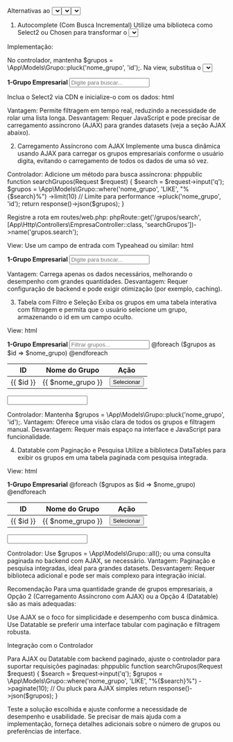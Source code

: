 Alternativas ao <select> para Seleção de Grandes Quantidades de Grupos Empresariais
Dado que o número de grupos empresariais é significativo, o uso de um <select> tradicional pode se tornar inconveniente devido à necessidade de rolar uma lista extensa, impactando a experiência do usuário. Para lidar com grandes quantidades de dados de forma mais eficiente e amigável, considere as seguintes alternativas ao <select>. Essas opções são especialmente úteis em interfaces web baseadas em Laravel e podem ser integradas à view empresa.createEmpresa. Todas as soluções podem ser combinadas com o método pluck('nome_grupo', 'id') ou all() no controlador, conforme ajustado anteriormente.
1. Autocomplete (Com Busca Incremental)
Utilize uma biblioteca como Select2 ou Chosen para transformar o <select> em um campo de autocompletar, permitindo que o usuário digite para filtrar os grupos empresariais.

Implementação:

No controlador, mantenha $grupos = \App\Models\Grupo::pluck('nome_grupo', 'id');.
Na view, substitua o <select> por um campo de entrada com suporte a autocompletar:
html<div class="col-md-6">
    <label for="grupo_empresarial" class="form-label"><b>1-Grupo Empresarial</b></label>
    <input type="text" id="grupo_empresarial_autocomplete" class="form-control" name="grupo_empresarial" placeholder="Digite para buscar...">
    <input type="hidden" name="grupo_empresarial_id" id="grupo_empresarial_id">
</div>

Inclua o Select2 via CDN e inicialize-o com os dados:
html<script src="https://code.jquery.com/jquery-3.6.0.min.js"></script>
<script src="https://cdn.jsdelivr.net/npm/select2@4.1.0-rc.0/dist/js/select2.min.js"></script>
<link href="https://cdn.jsdelivr.net/npm/select2@4.1.0-rc.0/dist/css/select2.min.css" rel="stylesheet" />
<script>
    $(document).ready(function() {
        $('#grupo_empresarial_autocomplete').select2({
            data: @json($grupos),
            placeholder: "Selecione um grupo",
            allowClear: true,
            width: '100%'
        }).on('change', function() {
            $('#grupo_empresarial_id').val($(this).val());
        });
    });
</script>

Vantagem: Permite filtragem em tempo real, reduzindo a necessidade de rolar uma lista longa.
Desvantagem: Requer JavaScript e pode precisar de carregamento assíncrono (AJAX) para grandes datasets (veja a seção AJAX abaixo).



2. Carregamento Assíncrono com AJAX
Implemente uma busca dinâmica usando AJAX para carregar os grupos empresariais conforme o usuário digita, evitando o carregamento de todos os dados de uma só vez.

Controlador:
Adicione um método para busca assíncrona:
phppublic function searchGrupos(Request $request)
{
    $search = $request->input('q');
    $grupos = \App\Models\Grupo::where('nome_grupo', 'LIKE', "%{$search}%")
        ->limit(10) // Limite para performance
        ->pluck('nome_grupo', 'id');
    return response()->json($grupos);
}

Registre a rota em routes/web.php:
phpRoute::get('/grupos/search', [App\Http\Controllers\EmpresaController::class, 'searchGrupos'])->name('grupos.search');



View:
Use um campo de entrada com Typeahead ou similar:
html<div class="col-md-6">
    <label for="grupo_empresarial" class="form-label"><b>1-Grupo Empresarial</b></label>
    <input type="text" id="grupo_empresarial_autocomplete" class="form-control" name="grupo_empresarial" placeholder="Digite para buscar...">
    <input type="hidden" name="grupo_empresarial_id" id="grupo_empresarial_id">
</div>
<script src="https://code.jquery.com/jquery-3.6.0.min.js"></script>
<script src="https://cdnjs.cloudflare.com/ajax/libs/typeahead.js/0.11.1/typeahead.bundle.min.js"></script>
<script>
    $(document).ready(function() {
        $('#grupo_empresarial_autocomplete').typeahead({
            hint: true,
            highlight: true,
            minLength: 1
        }, {
            name: 'grupos',
            display: 'nome_grupo',
            source: function(query, syncResults, asyncResults) {
                $.ajax({
                    url: '{{ route('grupos.search') }}',
                    data: { q: query },
                    dataType: 'json',
                    success: function(data) {
                        asyncResults(data);
                    }
                });
            }
        }).on('typeahead:select', function(event, suggestion) {
            $('#grupo_empresarial_id').val(Object.keys(suggestion)[0]); // Ajuste conforme a estrutura retornada
        });
    });
</script>

Vantagem: Carrega apenas os dados necessários, melhorando o desempenho com grandes quantidades.
Desvantagem: Requer configuração de backend e pode exigir otimização (por exemplo, caching).

3. Tabela com Filtro e Seleção
Exiba os grupos em uma tabela interativa com filtragem e permita que o usuário selecione um grupo, armazenando o id em um campo oculto.

View:
html<div class="col-md-12">
    <label for="grupo_empresarial" class="form-label"><b>1-Grupo Empresarial</b></label>
    <input type="text" id="grupo_filter" class="form-control mb-2" placeholder="Filtrar grupos...">
    <table class="table table-striped" id="grupos_table">
        <thead>
            <tr>
                <th>ID</th>
                <th>Nome do Grupo</th>
                <th>Ação</th>
            </tr>
        </thead>
        <tbody>
            @foreach ($grupos as $id => $nome_grupo)
                <tr>
                    <td>{{ $id }}</td>
                    <td>{{ $nome_grupo }}</td>
                    <td><button class="btn btn-primary select-group" data-id="{{ $id }}" data-name="{{ $nome_grupo }}">Selecionar</button></td>
                </tr>
            @endforeach
        </tbody>
    </table>
    <input type="hidden" name="grupo_empresarial_id" id="grupo_empresarial_id">
    <input type="text" name="grupo_empresarial" id="grupo_empresarial_name" class="form-control mt-2" readonly>
</div>
<script src="https://code.jquery.com/jquery-3.6.0.min.js"></script>
<script>
    $(document).ready(function() {
        $('#grupo_filter').on('keyup', function() {
            var value = $(this).val().toLowerCase();
            $('#grupos_table tbody tr').filter(function() {
                $(this).toggle($(this).text().toLowerCase().indexOf(value) > -1);
            });
        });

        $('.select-group').on('click', function() {
            var id = $(this).data('id');
            var name = $(this).data('name');
            $('#grupo_empresarial_id').val(id);
            $('#grupo_empresarial_name').val(name);
        });
    });
</script>

Controlador: Mantenha $grupos = \App\Models\Grupo::pluck('nome_grupo', 'id');.
Vantagem: Oferece uma visão clara de todos os grupos e filtragem manual.
Desvantagem: Requer mais espaço na interface e JavaScript para funcionalidade.

4. Datatable com Paginação e Pesquisa
Utilize a biblioteca DataTables para exibir os grupos em uma tabela paginada com pesquisa integrada.

View:
html<div class="col-md-12">
    <label for="grupo_empresarial" class="form-label"><b>1-Grupo Empresarial</b></label>
    <table id="grupos_table" class="table table-striped" style="width:100%">
        <thead>
            <tr>
                <th>ID</th>
                <th>Nome do Grupo</th>
                <th>Ação</th>
            </tr>
        </thead>
        <tbody>
            @foreach ($grupos as $id => $nome_grupo)
                <tr>
                    <td>{{ $id }}</td>
                    <td>{{ $nome_grupo }}</td>
                    <td><button class="btn btn-primary select-group" data-id="{{ $id }}" data-name="{{ $nome_grupo }}">Selecionar</button></td>
                </tr>
            @endforeach
        </tbody>
    </table>
    <input type="hidden" name="grupo_empresarial_id" id="grupo_empresarial_id">
    <input type="text" name="grupo_empresarial" id="grupo_empresarial_name" class="form-control mt-2" readonly>
</div>
<script src="https://code.jquery.com/jquery-3.6.0.min.js"></script>
<script src="https://cdn.datatables.net/1.13.6/js/jquery.dataTables.min.js"></script>
<link href="https://cdn.datatables.net/1.13.6/css/jquery.dataTables.min.css" rel="stylesheet" />
<script>
    $(document).ready(function() {
        $('#grupos_table').DataTable({
            pageLength: 10,
            responsive: true
        });

        $('.select-group').on('click', function() {
            var id = $(this).data('id');
            var name = $(this).data('name');
            $('#grupo_empresarial_id').val(id);
            $('#grupo_empresarial_name').val(name);
        });
    });
</script>

Controlador: Use $grupos = \App\Models\Grupo::all(); ou uma consulta paginada no backend com AJAX, se necessário.
Vantagem: Paginação e pesquisa integradas, ideal para grandes datasets.
Desvantagem: Requer biblioteca adicional e pode ser mais complexo para integração inicial.

Recomendação
Para uma quantidade grande de grupos empresariais, a Opção 2 (Carregamento Assíncrono com AJAX) ou a Opção 4 (Datatable) são as mais adequadas:

Use AJAX se o foco for simplicidade e desempenho com busca dinâmica.
Use Datatable se preferir uma interface tabular com paginação e filtragem robusta.

Integração com o Controlador

Para AJAX ou Datatable com backend paginado, ajuste o controlador para suportar requisições paginadas:
phppublic function searchGrupos(Request $request)
{
    $search = $request->input('q');
    $grupos = \App\Models\Grupo::where('nome_grupo', 'LIKE', "%{$search}%")
        ->paginate(10); // Ou pluck para AJAX simples
    return response()->json($grupos);
}


Teste a solução escolhida e ajuste conforme a necessidade de desempenho e usabilidade. Se precisar de mais ajuda com a implementação, forneça detalhes adicionais sobre o número de grupos ou preferências de interface.